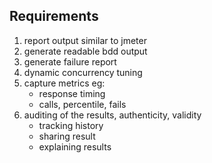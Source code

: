 Requirements
------------
1. report output similar to jmeter
2. generate readable bdd output
3. generate failure report
4. dynamic concurrency tuning 
5. capture metrics eg:
    - response timing
    - calls, percentile, fails
6. auditing of the results, authenticity, validity
    - tracking history
    - sharing result
    - explaining results

